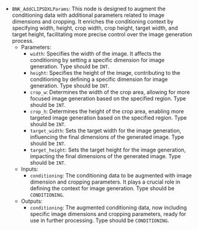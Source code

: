 - `BNK_AddCLIPSDXLParams`: This node is designed to augment the conditioning data with additional parameters related to image dimensions and cropping. It enriches the conditioning context by specifying width, height, crop width, crop height, target width, and target height, facilitating more precise control over the image generation process.
    - Parameters:
        - `width`: Specifies the width of the image. It affects the conditioning by setting a specific dimension for image generation. Type should be `INT`.
        - `height`: Specifies the height of the image, contributing to the conditioning by defining a specific dimension for image generation. Type should be `INT`.
        - `crop_w`: Determines the width of the crop area, allowing for more focused image generation based on the specified region. Type should be `INT`.
        - `crop_h`: Determines the height of the crop area, enabling more targeted image generation based on the specified region. Type should be `INT`.
        - `target_width`: Sets the target width for the image generation, influencing the final dimensions of the generated image. Type should be `INT`.
        - `target_height`: Sets the target height for the image generation, impacting the final dimensions of the generated image. Type should be `INT`.
    - Inputs:
        - `conditioning`: The conditioning data to be augmented with image dimension and cropping parameters. It plays a crucial role in defining the context for image generation. Type should be `CONDITIONING`.
    - Outputs:
        - `conditioning`: The augmented conditioning data, now including specific image dimensions and cropping parameters, ready for use in further processing. Type should be `CONDITIONING`.
